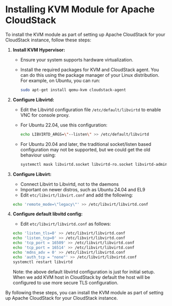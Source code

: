 # Installing KVM Module for Apache CloudStack

To install the KVM module as part of setting up Apache CloudStack for your CloudStack instance, follow these steps:

1. **Install KVM Hypervisor:**

   - Ensure your system supports hardware virtualization.
   - Install the required packages for KVM and CloudStack agent. You can do this using the package manager of your Linux distribution. For example, on Ubuntu, you can run:

     ```bash
     sudo apt-get install qemu-kvm cloudstack-agent
     ```

2. **Configure Libvirtd:**

   - Edit the Libvirtd configuration file `/etc/default/libvirtd` to enable VNC for console proxy.
   - For Ubuntu 22.04, use this configuration:
     ```bash
     echo LIBVIRTD_ARGS=\"--listen\" >> /etc/default/libvirtd
     ```

   - For Ubuntu 20.04 and later, the traditional socket/listen based configuration may not be supported, but we could get the old behaviour using:
     ```bash
     systemctl mask libvirtd.socket libvirtd-ro.socket libvirtd-admin.socket libvirtd-tls.socket libvirtd-tcp.socket
     ```

4. **Configure Libvirt:**

   - Connect Libvirt to Libvirtd, not to the daemons
   - Important on newer distros, such as Ubuntu 24.04 and EL9
   - Edit `etc/libvirt/libvirt.conf` and add the following:

   ```bash
   echo 'remote_mode=\"legacy\"' >> /etc/libvirt/libvirtd.conf
   ```

5. **Configure default libvitd config:**

   - Edit `etc/libvirt/libvirtd.conf` as follows:

   ```bash
   echo 'listen_tls=0' >> /etc/libvirt/libvirtd.conf
   echo 'listen_tcp=0' >> /etc/libvirt/libvirtd.conf
   echo 'tcp_port = 16509' >> /etc/libvirt/libvirtd.conf
   echo 'tcp_port = 16514' >> /etc/libvirt/libvirtd.conf
   echo 'mdns_adv = 0' >> /etc/libvirt/libvirtd.conf
   echo 'auth_tcp = "none"' >> /etc/libvirt/libvirtd.conf
   systemctl restart libvirtd
   ```

   Note: the above default libvirtd configuration is just for initial setup. When we add KVM host in CloudStack by default the host will be configured to use more secure TLS configuration.

By following these steps, you can install the KVM module as part of setting up Apache CloudStack for your CloudStack instance.
